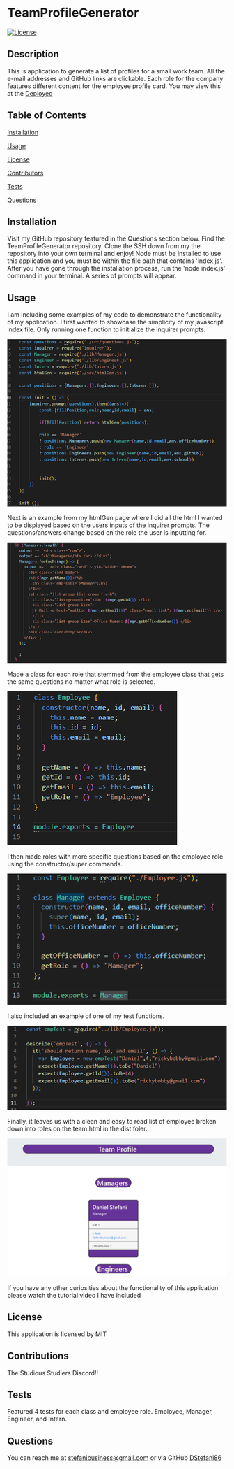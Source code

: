 # TeamProfileGenerator

[![License](https://img.shields.io/badge/License-MIT-blue.svg)](http://opensource.org/licenses/MIT)

## Description
This is application to generate a list of profiles for a small work team. All the e-mail addresses and GitHub links are clickable. Each role for the company features different content for the employee profile card. You may view this at the [Deployed](https://)

## Table of Contents

[Installation](#installation)

[Usage](#usage)

[License](#license)

[Contributors](#contributions)

[Tests](#tests)

[Questions](#questions)


## Installation
Visit my GitHub repository featured in the Questions section below. Find the TeamProfileGenerator repository. Clone the SSH down from my the repository into your own terminal and enjoy! Node must be installed to use this application and you must be within the file path that contains 'index.js'. After you have gone through the installation process, run the 'node index.js' command in your terminal. A series of prompts will appear.

## Usage

I am including some examples of my code to demonstrate the functionality of my application. I first wanted to showcase the simplicity of my javascript index file. Only running one function to initialize the inquirer prompts. 

![CodeEx01](./assets/images/CodeEx01.png)

Next is an example from my htmlGen page where I did all the html I wanted to be displayed based on the users inputs of the inquirer prompts. The questions/answers change based on the role the user is inputting for.

![CodeEx02](./assets/images/CodeEx02.png)

Made a class for each role that stemmed from the employee class that gets the same questions no matter what role is selected.

![CodeEx03](./assets/images/CodeEx03.png)

I then made roles with more specific questions based on the employee role using the constructor/super commands.

![CodeEx04](./assets/images/CodeEx04.png)

I also included an example of one of my test functions. 

![CodeEx05](./assets/images/CodeEx05.png)

Finally, it leaves us with a clean and easy to read list of employee broken down into roles on the team.html in the dist foler.

![CodeEx06](./assets/images/CodeEx06.png)

If you have any other curiosities about the functionality of this application please watch the tutorial video I have included


## License 
This application is licensed by MIT

## Contributions
The Studious Studiers Discord!!

## Tests
Featured 4 tests for each class and employee role. Employee, Manager, Engineer, and Intern.

## Questions
You can reach me at stefanibusiness@gmail.com or via GitHub [DStefani86](https://github.com/DStefani86)
